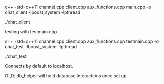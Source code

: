 c++ -std=c++11 channel.cpp client.cpp aux_functions.cpp main.cpp -o chat_client -lboost_system -lpthread

./chat_client <port>

testing with testmain.cpp

c++ -std=c++11 channel.cpp client.cpp aux_functions.cpp testmain.cpp -o chat_test -lboost_system -lpthread

./chat_test


Connects by default to localhost.


OLD:
db_helper will hold database interactions once set up.
